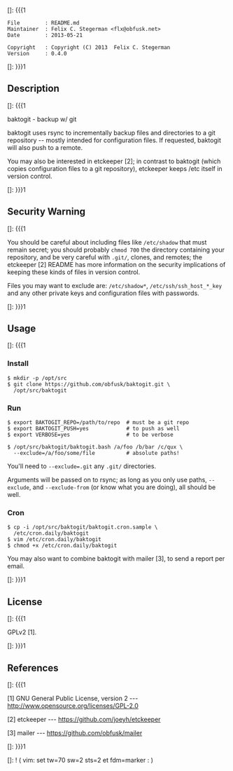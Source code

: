 []: {{{1

    File        : README.md
    Maintainer  : Felix C. Stegerman <flx@obfusk.net>
    Date        : 2013-05-21

    Copyright   : Copyright (C) 2013  Felix C. Stegerman
    Version     : 0.4.0

[]: }}}1

## Description
[]: {{{1

  baktogit - backup w/ git

  baktogit uses rsync to incrementally backup files and directories to
  a git repository -- mostly intended for configuration files.  If
  requested, baktogit will also push to a remote.

  You may also be interested in etckeeper [2]; in contrast to baktogit
  (which copies configuration files to a git repository), etckeeper
  keeps /etc itself in version control.

[]: }}}1

## Security Warning
[]: {{{1

  You should be careful about including files like `/etc/shadow` that
  must remain secret; you should probably `chmod 700` the directory
  containing your repository, and be very careful with `.git/`,
  clones, and remotes; the etckeeper [2] README has more information
  on the security implications of keeping these kinds of files in
  version control.

  Files you may want to exclude are: `/etc/shadow*`,
  `/etc/ssh/ssh_host_*_key` and any other private keys and
  configuration files with passwords.

[]: }}}1

## Usage
[]: {{{1

### Install

    $ mkdir -p /opt/src
    $ git clone https://github.com/obfusk/baktogit.git \
      /opt/src/baktogit

### Run

    $ export BAKTOGIT_REPO=/path/to/repo  # must be a git repo
    $ export BAKTOGIT_PUSH=yes            # to push as well
    $ export VERBOSE=yes                  # to be verbose

    $ /opt/src/baktogit/baktogit.bash /a/foo /b/bar /c/qux \
      --exclude=/a/foo/some/file          # absolute paths!

  You'll need to `--exclude=.git` any `.git/` directories.

  Arguments will be passed on to rsync; as long as you only use paths,
  `--exclude`, and `--exclude-from` (or know what you are doing), all
  should be well.

### Cron

    $ cp -i /opt/src/baktogit/baktogit.cron.sample \
      /etc/cron.daily/baktogit
    $ vim /etc/cron.daily/baktogit
    $ chmod +x /etc/cron.daily/baktogit

  You may also want to combine baktogit with mailer [3], to send a
  report per email.

[]: }}}1

## License
[]: {{{1

  GPLv2 [1].

[]: }}}1

## References
[]: {{{1

  [1] GNU General Public License, version 2
  --- http://www.opensource.org/licenses/GPL-2.0

  [2] etckeeper
  --- https://github.com/joeyh/etckeeper

  [3] mailer
  --- https://github.com/obfusk/mailer

[]: }}}1

[]: ! ( vim: set tw=70 sw=2 sts=2 et fdm=marker : )
